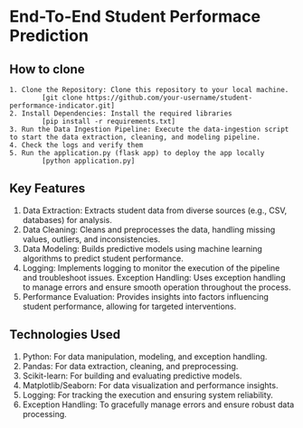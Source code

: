 # End-To-End Student Performace Prediction

## How to clone 
    1. Clone the Repository: Clone this repository to your local machine.
            [git clone https://github.com/your-username/student-performance-indicator.git]
    2. Install Dependencies: Install the required libraries
            [pip install -r requirements.txt]
    3. Run the Data Ingestion Pipeline: Execute the data-ingestion script to start the data extraction, cleaning, and modeling pipeline.
    4. Check the logs and verify them
    5. Run the application.py (flask app) to deploy the app locally
            [python application.py]

## Key Features
  1. Data Extraction: Extracts student data from diverse sources (e.g., CSV, databases) for analysis.
  2. Data Cleaning: Cleans and preprocesses the data, handling missing values, outliers, and inconsistencies.
  3. Data Modeling: Builds predictive models using machine learning algorithms to predict student performance.
  4. Logging: Implements logging to monitor the execution of the pipeline and troubleshoot issues.
  Exception Handling: Uses exception handling to manage errors and ensure smooth operation throughout the process.
  5. Performance Evaluation: Provides insights into factors influencing student performance, allowing for targeted interventions.

## Technologies Used
  1. Python: For data manipulation, modeling, and exception handling.
  2. Pandas: For data extraction, cleaning, and preprocessing.
  3. Scikit-learn: For building and evaluating predictive models.
  4. Matplotlib/Seaborn: For data visualization and performance insights.
  5. Logging: For tracking the execution and ensuring system reliability.
  6. Exception Handling: To gracefully manage errors and ensure robust data processing.

